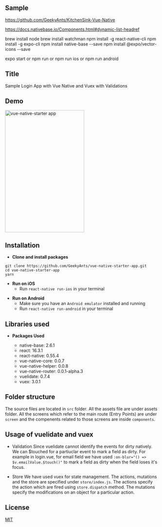 
## Sample
https://github.com/GeekyAnts/KitchenSink-Vue-Native

https://docs.nativebase.io/Components.html#dynamic-list-headref


brew install node
brew install watchman
npm install -g react-native-cli
npm install -g expo-cli
npm install native-base --save
npm install @expo/vector-icons --save



expo start
or
npm run
or
npm run ios
or
npm run android



## Title

Sample Login App with Vue Native and Vuex with Validations

## Demo

<img alt="vue-native-starter app" src="gif/vue-native-starter-app.gif" width="260" height="400" />

## Installation

* **Clone and install packages**

```
git clone https://github.com/GeekyAnts/vue-native-starter-app.git
cd vue-native-starter-app
yarn
```
* **Run on iOS**
    * Run `react-native run-ios` in your terminal

- **Run on Android**
    * Make sure you have an `Android emulator` installed and running
    * Run `react-native run-android` in your terminal

## Libraries used

* **Packages Used**

    * native-base: 2.6.1
    * react: 16.3.1
    * react-native: 0.55.4
    * vue-native-core: 0.0.7
    * vue-native-helper: 0.0.8
    * vue-native-router: 0.0.1-alpha.3
    * vuelidate: 0.7.4
    * vuex: 3.0.1

## Folder structure
   The source files are located in `src` folder. All the assets file are under assets folder.
    All the screens which refer to the main route (Entry Points) are under `screen` and the compenents related to those screens are inside `components`.

## Usage of vuelidate and vuex 

* Validation
    Since vuelidate cannot identify the events for dirty natively. We can $touched for a partiuclar event to mark a field as dirty. For example in login.vue, for email field we have used `:on-blur="() => $v.emailValue.$touch()"` to mark a field as dirty when the field loses it's focus.

* Store
    We have used vuex for state management. The actions, mutations and the store are specified under `store/index.js`. The actions specify the action which are fired using `store.dispatch` method. The mutations specify the modifications on an object for a particular action.

## License

[MIT](http://opensource.org/licenses/MIT)
